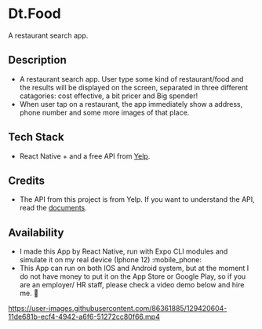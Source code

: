 # Dt.Food
A restaurant search app.

## Description
 * A restaurant search app. User type some kind of restaurant/food and the results will be displayed on the screen, separated in three different catagories: cost effective, a bit pricer and Big spender!
 * When user tap on a restaurant, the app immediately show a address, phone number and some more images of that place.
## Tech Stack
 * React Native + and a free API from [Yelp](https://www.yelp.com/developers).
## Credits
 * The API from this project is from Yelp. If you want to understand the API, read the [documents](https://www.yelp.com/developers/documentation/v3).
## Availability
 * I made this App by React Native, run with Expo CLI modules and simulate it on my real device (Iphone 12) :mobile_phone: 
 * This App can run on both IOS and Android system, but at the moment I do not have money to put it on the App Store or Google Play, so if you are an employer/ HR staff, please check a video demo below and hire me. :pleading_face: 

https://user-images.githubusercontent.com/86361885/129420604-11de681b-ecf4-4942-a6f6-51272cc80f66.mp4



